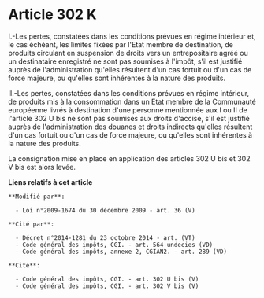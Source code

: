 # Article 302 K

I.-Les pertes, constatées dans les conditions prévues en régime intérieur et, le cas échéant, les limites fixées par l'Etat
membre de destination, de produits circulant en suspension de droits vers un entrepositaire agréé ou un destinataire
enregistré ne sont pas soumises à l'impôt, s'il est justifié auprès de l'administration qu'elles résultent d'un cas fortuit
ou d'un cas de force majeure, ou qu'elles sont inhérentes à la nature des produits. 

II.-Les pertes, constatées dans les conditions prévues en régime intérieur, de produits mis à la consommation dans un Etat
membre de la Communauté européenne livrés à destination d'une personne mentionnée aux I ou II de l'article 302 U bis ne sont
pas soumises aux droits d'accise, s'il est justifié auprès de l'administration des douanes et droits indirects qu'elles
résultent d'un cas fortuit ou d'un cas de force majeure, ou qu'elles sont inhérentes à la nature des produits. 

La consignation mise en place en application des articles 302 U bis et 302 V bis est alors levée.

**Liens relatifs à cet article**

	**Modifié par**:

	  - Loi n°2009-1674 du 30 décembre 2009 - art. 36 (V)

	**Cité par**:

	  - Décret n°2014-1281 du 23 octobre 2014 - art. (VT)
	  - Code général des impôts, CGI. - art. 564 undecies (VD)
	  - Code général des impôts, annexe 2, CGIAN2. - art. 289 (VD)

	**Cite**:

	  - Code général des impôts, CGI. - art. 302 U bis (V)
	  - Code général des impôts, CGI. - art. 302 V bis (V)
